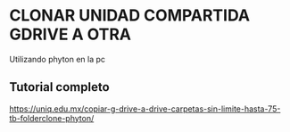 # CLONAR UNIDAD COMPARTIDA GDRIVE A OTRA
Utilizando phyton en la pc

## Tutorial completo
https://uniq.edu.mx/copiar-g-drive-a-drive-carpetas-sin-limite-hasta-75-tb-folderclone-phyton/
